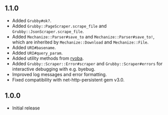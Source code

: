 ## 1.1.0
* Added `Grubby#ok?`.
* Added `Grubby::PageScraper.scrape_file` and `Grubby::JsonScraper.scrape_file`.
* Added `Mechanize::Parser#save_to` and `Mechanize::Parser#save_to!`,
  which are inherited by `Mechanize::Download` and `Mechanize::File`.
* Added `URI#basename`.
* Added `URI#query_param`.
* Added utility methods from [ryoba](https://rubygems.org/gems/ryoba).
* Added `Grubby::Scraper::Error#scraper` and `Grubby::Scraper#errors`
  for interactive debugging with e.g. byebug.
* Improved log messages and error formatting.
* Fixed compatibility with net-http-persistent gem v3.0.


## 1.0.0

* Initial release
